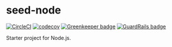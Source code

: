 # seed-node

[![CircleCI](https://circleci.com/gh/dwmkerr/seed-node.svg?style=shield)](https://circleci.com/gh/dwmkerr/seed-node) [![codecov](https://codecov.io/gh/dwmkerr/seed-node/branch/master/graph/badge.svg)](https://codecov.io/gh/dwmkerr/seed-node) [![Greenkeeper badge](https://badges.greenkeeper.io/dwmkerr/seed-node.svg)](https://greenkeeper.io/) [![GuardRails badge](https://badges.production.guardrails.io/dwmkerr/seed-node.svg)](https://www.guardrails.io)

Starter project for Node.js.
